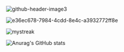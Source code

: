 ![github-header-image3](https://github.com/Dean-Cash/dean-cash/assets/144853179/0057282b-697c-420c-bbec-01156cdbb826)

![e36ec678-7984-4cdd-8e4c-a3932772ff8e](https://github.com/Dean-Cash/dean-cash/assets/144853179/3ab671ba-524a-4158-909f-aa0a68e5f797)

<img src="https://github-readme-streak-stats.herokuapp.com/?user=deancash&theme=tokyonight" alt="mystreak"/>

![Anurag's GitHub stats](https://github-readme-stats.vercel.app/api?username=anuraghazra&theme=dark&show_icons=true)
